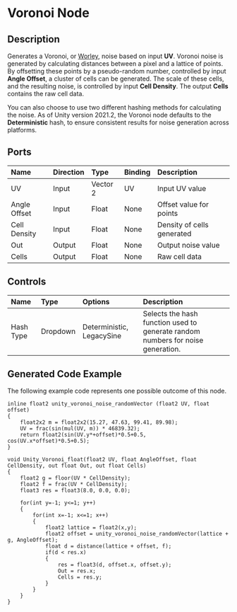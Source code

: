 # Voronoi Node

## Description

Generates a Voronoi, or [Worley](https://en.wikipedia.org/wiki/Worley_noise), noise based on input **UV**. Voronoi noise is generated by calculating distances between a pixel and a lattice of points. By offsetting these points by a pseudo-random number, controlled by input **Angle Offset**, a cluster of cells can be generated. The scale of these cells, and the resulting noise, is controlled by input **Cell Density**. The output **Cells** contains the raw cell data.

You can also choose to use two different hashing methods for calculating the noise. As of Unity version 2021.2, the Voronoi node defaults to the **Deterministic** hash, to ensure consistent results for noise generation across platforms.

## Ports

| Name        | Direction           | Type  | Binding | Description |
|:------------ |:-------------|:-----|:---|:---|
| UV      | Input | Vector 2 | UV | Input UV value |
| Angle Offset      | Input | Float    | None | Offset value for points |
| Cell Density      | Input | Float    | None | Density of cells generated |
| Out | Output      |    Float    | None | Output noise value |
| Cells | Output      |    Float    | None | Raw cell data |

## Controls

| Name        | Type           | Options  | Description |
|:------------ |:-------------|:-----|:---|
| Hash Type      | Dropdown | Deterministic, LegacySine | Selects the hash function used to generate random numbers for noise generation. |


## Generated Code Example

The following example code represents one possible outcome of this node.

```
inline float2 unity_voronoi_noise_randomVector (float2 UV, float offset)
{
    float2x2 m = float2x2(15.27, 47.63, 99.41, 89.98);
    UV = frac(sin(mul(UV, m)) * 46839.32);
    return float2(sin(UV.y*+offset)*0.5+0.5, cos(UV.x*offset)*0.5+0.5);
}

void Unity_Voronoi_float(float2 UV, float AngleOffset, float CellDensity, out float Out, out float Cells)
{
    float2 g = floor(UV * CellDensity);
    float2 f = frac(UV * CellDensity);
    float3 res = float3(8.0, 0.0, 0.0);

    for(int y=-1; y<=1; y++)
    {
        for(int x=-1; x<=1; x++)
        {
            float2 lattice = float2(x,y);
            float2 offset = unity_voronoi_noise_randomVector(lattice + g, AngleOffset);
            float d = distance(lattice + offset, f);
            if(d < res.x)
            {
                res = float3(d, offset.x, offset.y);
                Out = res.x;
                Cells = res.y;
            }
        }
    }
}
```

